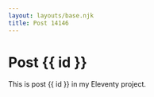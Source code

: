```yaml
---
layout: layouts/base.njk
title: Post 14146
---
```


# Post {{ id }}

This is post {{ id }} in my Eleventy project.
